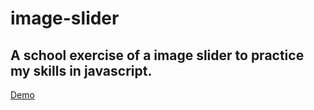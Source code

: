 # image-slider

## A school exercise of a image slider to practice my skills in javascript.

[Demo](https://petterfogel.github.io/image-slider/)
